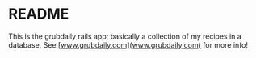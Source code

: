# README #

This is the grubdaily rails app; basically a collection of my recipes in a database. See [www.grubdaily.com](www.grubdaily.com) for more info!